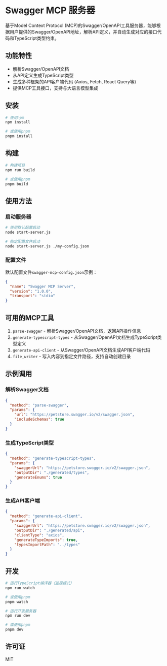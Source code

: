# Swagger MCP 服务器

基于Model Context Protocol (MCP)的Swagger/OpenAPI工具服务器，能够根据用户提供的Swagger/OpenAPI地址，解析API定义，并自动生成对应的接口代码和TypeScript类型约束。

## 功能特性

- 解析Swagger/OpenAPI文档
- 从API定义生成TypeScript类型
- 生成多种框架的API客户端代码 (Axios, Fetch, React Query等)
- 提供MCP工具接口，支持与大语言模型集成

## 安装

```bash
# 使用npm
npm install

# 或使用pnpm
pnpm install
```

## 构建

```bash
# 构建项目
npm run build

# 或使用pnpm
pnpm build
```

## 使用方法

### 启动服务器

```bash
# 使用默认配置启动
node start-server.js

# 指定配置文件启动
node start-server.js ./my-config.json
```

### 配置文件

默认配置文件`swagger-mcp-config.json`示例：

```json
{
  "name": "Swagger MCP Server",
  "version": "1.0.0",
  "transport": "stdio"
}
```

## 可用的MCP工具

1. `parse-swagger` - 解析Swagger/OpenAPI文档，返回API操作信息
2. `generate-typescript-types` - 从Swagger/OpenAPI文档生成TypeScript类型定义
3. `generate-api-client` - 从Swagger/OpenAPI文档生成API客户端代码
4. `file_writer` - 写入内容到指定文件路径，支持自动创建目录

## 示例调用

### 解析Swagger文档

```json
{
  "method": "parse-swagger",
  "params": {
    "url": "https://petstore.swagger.io/v2/swagger.json",
    "includeSchemas": true
  }
}
```

### 生成TypeScript类型

```json
{
  "method": "generate-typescript-types",
  "params": {
    "swaggerUrl": "https://petstore.swagger.io/v2/swagger.json",
    "outputDir": "./generated/types",
    "generateEnums": true
  }
}
```

### 生成API客户端

```json
{
  "method": "generate-api-client",
  "params": {
    "swaggerUrl": "https://petstore.swagger.io/v2/swagger.json",
    "outputDir": "./generated/api",
    "clientType": "axios",
    "generateTypeImports": true,
    "typesImportPath": "../types"
  }
}
```

## 开发

```bash
# 运行TypeScript编译器（监视模式）
npm run watch

# 或使用pnpm
pnpm watch

# 运行开发服务器
npm run dev

# 或使用pnpm
pnpm dev
```

## 许可证

MIT 